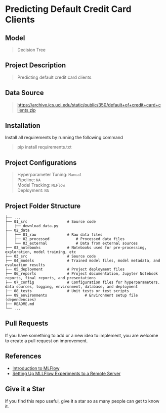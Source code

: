 # Predicting Default Credit Card Clients

## Model
> Decision Tree

## Project Description
> Predicting default credit card clients

## Data Source
> https://archive.ics.uci.edu/static/public/350/default+of+credit+card+clients.zip

## Installation
Install all requirements by running the following command

> pip install requirements.txt

## Project Configurations

> Hyperparameter Tuning: `Manual` <br>
> Pipeline: `NA` <br>
> Model Tracking: `MLFlow` <br>
> Deployment: `NA`

## Project Folder Structure
```text
├── ...
├── 01_src  				# Source code
│   ├── download_data.py
├── 02_data
│   ├── 01_raw  			# Raw data files
│   ├── 02_processed 			# Processed data files
│   └── 03_external  			# Data from external sources
├── 03_notebooks  			# Notebooks used for pre-processing, exploration, model training, etc 
├── 03_src  				# Source code
├── 04_models  				# Trained model files, model metadata, and evaluation results
├── 05_deployment  			# Project deployment files
├── 06_reports  			# Project documentation, Jupyter Notebook reports, final reports, and presentations
├── 07_config  				# Configuration files for hyperparameters, data sources, logging, environment, database, and deployment
├── 08_tests 				# Unit tests or test scripts
├── 09_environments 		        # Environment setup file (dependencies)
├── README.md
└── ...
```
## Pull Requests

If you have something to add or a new idea to implement, you are welcome to create a pull request on improvement.

## References
- [Introduction to MLFlow](https://youtu.be/ksYIVDue8ak?si=WkzthJ9yQWPYZ8Nw)
- [Setting Up MLLFlow Experiments to a Remote Server](https://youtu.be/K9se7KQON5k?si=rcnz5SCuzGG4KhX1)


## Give it a Star

If you find this repo useful, give it a star so as many people can get to know it.


